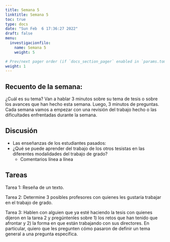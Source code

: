 ```yaml
---
title: Semana 5
linktitle: Semana 5
toc: true
type: docs
date: "Sun Feb  6 17:36:27 2022"
draft: false
menu:
  investigacionfilo:
    name: Semana 5
    weight: 5

# Prev/next pager order (if `docs_section_pager` enabled in `params.toml`)
weight: 1
---
```


## Recuento de la semana: 

¿Cuál es su tema? Van a hablar 3 minutos sobre su tema de tesis o sobre los avances que han hecho esta semana. Luego, 3 minutos de preguntas. Cada semana vamos a empezar con una revisión del trabajo hecho o las dificultades enfrentadas durante la semana.


## Discusión 

- Las enseñanzas de los estudiantes pasados: 
- ¿Qué se puede aprender del trabajo de los otros tesistas en las diferentes modalidades del trabajo de grado?
  - Comentarios línea a línea 
  
## Tareas

 Tarea 1: Reseña de un texto.

 Tarea 2:  Determine 3 posibles profesores con quienes les gustaría trabajar en el trabajo de grado.

 Tarea 3: Hablen con alguien que ya esté haciendo la tesis con quienes dijeron en la tarea 2 y pregúntenles sobre 1) los retos que han tenido que afrontar y 2) la forma en que están trabajando con sus directores. En particular, quiero que les pregunten cómo pasaron de definir un tema general a una pregunta específica. 

